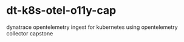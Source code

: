 # dt-k8s-otel-o11y-cap
dynatrace opentelemetry ingest for kubernetes using opentelemetry collector capstone
